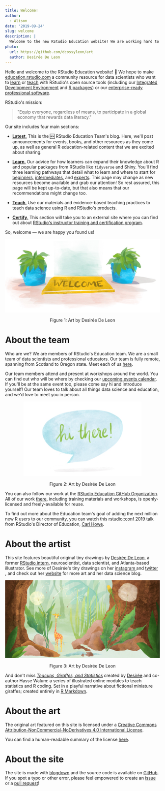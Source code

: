 ```yaml
---
title: Welcome!
author:
  - Alison
date: '2019-09-24'
slug: welcome
description: |
  Welcome to the new RStudio Education website! We are working hard to make this site the place to go to start learning R or to learn something new in R.
photo:
  url: https://github.com/dcossyleon/art
  author: Desirée De Leon
---
```





Hello and welcome to the RStudio Education website! 🎉 We hope to make [education.rstudio.com](/) a community resource for data scientists who want to [learn](/learn/) or [teach](/teach/) with RStudio's open source tools (including our [Integrated Development Environment](https://www.rstudio.com/products/rstudio/) and [R packages](https://www.rstudio.com/products/rpackages/)) or our [enterprise-ready professional software](https://www.rstudio.com/products/). 

RStudio's mission:

> "Equip everyone, regardless of means, to participate in a global economy that rewards data literacy."


Our site includes four main sections:


+ [**Latest**.](/latest) This is the 🆕 RStudio Education Team's blog. Here, we'll post announcements for events, books, and other resources as they come up, as well as general R education-related content that we are excited about sharing.

+ [**Learn**.](/learn) Our advice for how learners can expand their knowledge about R and popular packages from RStudio like `tidyverse` and Shiny. You'll find three learning pathways that detail what to learn and where to start for [beginners](/learn/#beginner), [intermediates](/learn/#intermediate), and [experts](/learn/#expert). This page may change as new resources become available and grab our attention! So rest assured, this page will be kept up-to-date, but that also means that our recommendations might change too.

+ [**Teach**.](/teach) Use our materials and evidence-based teaching practices to teach data science using R and RStudio's products.

+ [**Certify**.](https://rstd.io/trainers) This section will take you to an external site where you can find out about [RStudio's instructor training and certification program](https://rstd.io/trainers).

So, welcome &mdash; we are happy you found us!

<div class="figure" style="text-align: center">
<a href="https://desiree.rbind.io/" target="_blank"><img src="welcome.jpg" alt="Art by Desirée De Leon" width="564" /></a>
<p class="caption">Figure 1: Art by Desirée De Leon</p>
</div>




# About the team


Who are we? We are members of RStudio's Education team. We are a small team of data scientists and professional educators. Our team is fully remote, spanning from Scotland to Oregon state. Meet each of us [here](/author/).

Our team members attend and present at workshops around the world. You can find out who will be where by checking our [upcoming events calendar](/events/). If you'll be at the same event too, please come say hi and introduce yourself! Our team loves to talk about all things data science and education, and we'd love to meet you in person.

<div class="figure" style="text-align: center">
<a href="https://desiree.rbind.io/" target="_blank"><img src="hi.jpg" alt="Art by Desirée De Leon" width="385" /></a>
<p class="caption">Figure 2: Art by Desirée De Leon</p>
</div>

You can also follow our work at the [RStudio Education GitHub Organization](https://github.com/rstudio-education/). All of our work [there](https://github.com/rstudio-education/), including training materials and workshops, is openly-licensed and freely-available for reuse. 

To find out more about the Education team's goal of adding the next million new R users to our community, you can watch this [rstudio::conf 2019 talk](https://resources.rstudio.com/rstudio-conf-2019/the-next-million-r-users) from RStudio's Director of Education, [Carl Howe](/authors/carl/).

# About the artist

This site features beautiful original tiny drawings by [Desirée De Leon](https://desiree.rbind.io/), a former [RStudio intern](https://blog.rstudio.com/2019/03/25/summer-interns-2019/), neuroscientist, data scientist, and Atlanta-based illustrator. See more of Desirée's tiny drawings on her [instagram <i class="fab fa-instagram"></i>](https://www.instagram.com/dcossyle/) and [twitter <i class="fab fa-twitter"></i>](https://twitter.com/dcossyle), and check out her [website](http://desiree.rbind.io/) for more art and her data science blog. 

<div class="figure" style="text-align: center">
<a href="https://tinystats.github.io/teacups-giraffes-and-statistics" target="_blank"><img src="giraffe_forest_social.jpg" alt="Art by Desirée De Leon" width="782" /></a>
<p class="caption">Figure 3: Art by Desirée De Leon</p>
</div>

And don't miss [_Teacups, Giraffes, and Statistics_](https://tinystats.github.io/teacups-giraffes-and-statistics) created by [Desirée](https://desiree.rbind.io/) and co-author Hasse Walum: a series of illustrated online modules to teach statistics and R coding. Set in a playful narrative about fictional miniature giraffes; created entirely in [R Markdown](https://rmarkdown.rstudio.com/). 

# About the art

The original art featured on this site is licensed under a [Creative Commons Attribution-NonCommercial-NoDerivatives 4.0 International License](https://creativecommons.org/licenses/by-nc-nd/4.0/legalcode). 
<center>
<i class="fab fa-creative-commons fa-lg"></i>
<i class="fab fa-creative-commons-by fa-lg"></i>
<i class="fab fa-creative-commons-nc fa-lg"></i>
<i class="fab fa-creative-commons-nd fa-lg"></i>
</center>

You can find a human-readable summary of the license [here](https://creativecommons.org/licenses/by-nc-nd/4.0/).

# About the site

The site is made with [blogdown](https://bookdown.org/yihui/blogdown/) and the source code is available on [GitHub](https://github.com/rstudio/education.rstudio.com). If you spot a typo or other error, please feel empowered to create an [issue](https://help.github.com/en/articles/creating-an-issue) or a [pull request](https://help.github.com/en/articles/about-pull-requests)!
